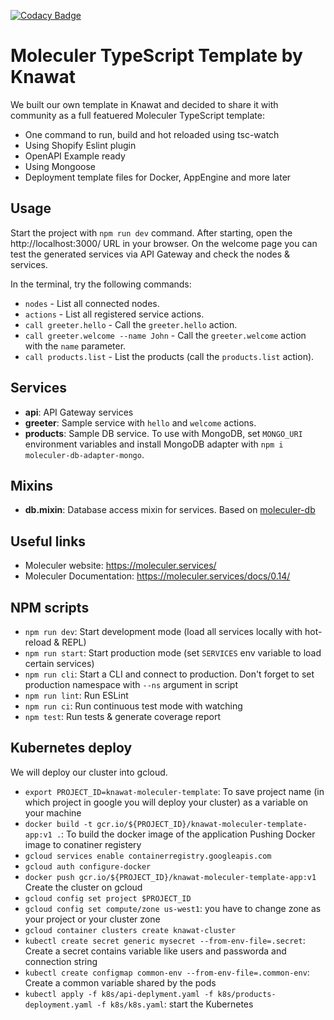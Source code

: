 [![Codacy Badge](https://app.codacy.com/project/badge/Grade/f395d979637144eb85dec003a3346aaf)](https://www.codacy.com/gh/Knawat/knawat-moleculer-template?utm_source=github.com&amp;utm_medium=referral&amp;utm_content=Knawat/knawat-moleculer-template&amp;utm_campaign=Badge_Grade)

# Moleculer TypeScript Template by Knawat
We built our own template in Knawat and decided to share it with community as a full featuered Moleculer TypeScript template:
- One command to run, build and hot reloaded using tsc-watch
- Using Shopify Eslint plugin
- OpenAPI Example ready
- Using Mongoose
- Deployment template files for Docker, AppEngine and more later

## Usage
Start the project with `npm run dev` command.
After starting, open the http://localhost:3000/ URL in your browser.
On the welcome page you can test the generated services via API Gateway and check the nodes & services.

In the terminal, try the following commands:
- `nodes` - List all connected nodes.
- `actions` - List all registered service actions.
- `call greeter.hello` - Call the `greeter.hello` action.
- `call greeter.welcome --name John` - Call the `greeter.welcome` action with the `name` parameter.
- `call products.list` - List the products (call the `products.list` action).


## Services
- **api**: API Gateway services
- **greeter**: Sample service with `hello` and `welcome` actions.
- **products**: Sample DB service. To use with MongoDB, set `MONGO_URI` environment variables and install MongoDB adapter with `npm i moleculer-db-adapter-mongo`.

## Mixins
- **db.mixin**: Database access mixin for services. Based on [moleculer-db](https://github.com/moleculerjs/moleculer-db#readme)


## Useful links

- Moleculer website: https://moleculer.services/
- Moleculer Documentation: https://moleculer.services/docs/0.14/

## NPM scripts

- `npm run dev`: Start development mode (load all services locally with hot-reload & REPL)
- `npm run start`: Start production mode (set `SERVICES` env variable to load certain services)
- `npm run cli`: Start a CLI and connect to production. Don't forget to set production namespace with `--ns` argument in script
- `npm run lint`: Run ESLint
- `npm run ci`: Run continuous test mode with watching
- `npm test`: Run tests & generate coverage report

## Kubernetes deploy
We will deploy our cluster into gcloud.
-  `export PROJECT_ID=knawat-moleculer-template`: To save project name (in which project in google you will deploy your cluster) as a variable on your machine
-  `docker build -t gcr.io/${PROJECT_ID}/knawat-moleculer-template-app:v1 .`: To build the docker image of the application
Pushing Docker image to conatiner registery
-  `gcloud services enable containerregistry.googleapis.com`
-  `gcloud auth configure-docker`
-  `docker push gcr.io/${PROJECT_ID}/knawat-moleculer-template-app:v1`
Create the cluster on gcloud
-  `gcloud config set project $PROJECT_ID`
-  `gcloud config set compute/zone us-west1`: you have to change zone as your project or your cluster zone
-  `gcloud container clusters create knawat-cluster`
-  `kubectl create secret generic mysecret --from-env-file=.secret`: Create a secret contains variable like users and passworda and connection string
-  `kubectl create configmap common-env --from-env-file=.common-env`: Create a common variable shared by the pods
-  `kubectl apply -f k8s/api-deplyment.yaml -f k8s/products-deployment.yaml -f k8s/k8s.yaml`: start the Kubernetes






